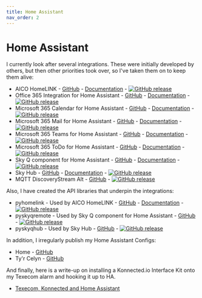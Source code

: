 ```yaml
---
title: Home Assistant
nav_order: 2
---
```


# Home Assistant

I currently look after several integrations. These were initially developed by others, but then other priorities took over, so I've taken them on to keep them alive:

- AICO HomeLINK - [GitHub](https://github.com/RogerSelwyn/AICO_HomeLINK) - [Documentation](https://rogerselwyn.github.io/AICO_HomeLINK/) - [![GitHub release](https://img.shields.io/github/v/release/RogerSelwyn/AICO_HomeLINK)](https://github.com/RogerSelwyn/AICO_HomeLINK/releases/latest)
- Office 365 Integration for Home Assistant - [GitHub](https://github.com/RogerSelwyn/O365-HomeAssistant) - [Documentation](https://rogerselwyn.github.io/O365-HomeAssistant/) - [![GitHub release](https://img.shields.io/github/v/release/RogerSelwyn/O365-HomeAssistant)](https://github.com/RogerSelwyn/O365-HomeAssistant/releases/latest)
- Microsoft 365 Calendar for Home Assistant - [GitHub](https://github.com/RogerSelwyn/MS365-Calendar) - [Documentation](https://rogerselwyn.github.io/MS365-Calendar/) - [![GitHub release](https://img.shields.io/github/v/release/RogerSelwyn/MS365-Calendar)](https://github.com/RogerSelwyn/MS365-Calendar/releases/latest)
- Microsoft 365 Mail for Home Assistant - [GitHub](https://github.com/RogerSelwyn/MS365-Mail) - [Documentation](https://rogerselwyn.github.io/MS365-Mail/) - [![GitHub release](https://img.shields.io/github/v/release/RogerSelwyn/MS365-Mail)](https://github.com/RogerSelwyn/MS365-Mail/releases/latest)
- Microsoft 365 Teams for Home Assistant - [GitHub](https://github.com/RogerSelwyn/MS365-Teams) - [Documentation](https://rogerselwyn.github.io/MS365Teams/) - [![GitHub release](https://img.shields.io/github/v/release/RogerSelwyn/MS365-Teams)](https://github.com/RogerSelwyn/MS365-Teams/releases/latest)
- Microsoft 365 ToDo for Home Assistant - [GitHub](https://github.com/RogerSelwyn/MS365-ToDo) - [Documentation](https://rogerselwyn.github.io/MS365-ToDo/) - [![GitHub release](https://img.shields.io/github/v/release/RogerSelwyn/MS365-ToDo)](https://github.com/RogerSelwyn/MS365-ToDo/releases/latest)
- Sky Q component for Home Assistant - [GitHub](https://github.com/RogerSelwyn/Home_Assistant_SkyQ_MediaPlayer) - [Documentation](https://rogerselwyn.github.io/Home_Assistant_SkyQ_MediaPlayer/) - [![GitHub release](https://img.shields.io/github/v/release/RogerSelwyn/Home_Assistant_SkyQ_MediaPlayer)](https://github.com/RogerSelwyn/Home_Assistant_SkyQ_MediaPlayer/releases/latest)
- Sky Hub - [GitHub](https://github.com/home-assistant/core/tree/dev/homeassistant/components/Home_Assistant_SkyQ_Hub) - [Documentation](https://www.home-assistant.io/integrations/Home_Assistant_SkyQ_Hub/) - [![GitHub release](https://img.shields.io/github/v/release/RogerSelwyn/Home_Assistant_SkyQ_Hub)](https://github.com/RogerSelwyn/Home_Assistant_SkyQ_Hub/releases/latest)
- MQTT DiscoveryStream Alt - [GitHub](https://github.com/RogerSelwyn/mqtt_discoverystream_ha) - [![GitHub release](https://img.shields.io/github/v/release/RogerSelwyn/mqtt_discoverystream_ha)](https://github.com/RogerSelwyn/mqtt_discoverystream_hareleases/latest)

Also, I have created the API libraries that underpin the integrations:
- pyhomelink - Used by AICO HomeLINK - [GitHub](https://github.com/RogerSelwyn/python_homelink) - [Documentation](https://rogerselwyn.github.io/python_homelink/) - [![GitHub release](https://img.shields.io/github/v/release/RogerSelwyn/python_homelink)](https://github.com/RogerSelwyn/python_homelink/releases/latest)
- pyskyqremote - Used by Sky Q component for Home Assistant - [GitHub](https://github.com/RogerSelwyn/skyq_remote) - [![GitHub release](https://img.shields.io/github/v/release/RogerSelwyn/skyq_remote)](https://github.com/RogerSelwyn/skyq_remote/releases/latest)
- pyskyqhub - Used by Sky Hub - [GitHub](https://github.com/RogerSelwyn/skyq_hub) - [![GitHub release](https://img.shields.io/github/v/release/RogerSelwyn/skyq_hub)](https://github.com/RogerSelwyn/skyq_hub/releases/latest)

In addition, I irregularly publish my Home Assistant Configs:
- Home - [GitHub](https://github.com/RogerSelwyn/Home_Assistant_Config)
- Ty'r Celyn - [GitHub](https://github.com/RogerSelwyn/Home_Assistant_Tyr_Celyn_Config)

And finally, here is a write-up on installing a Konnected.io Interface Kit onto my Texecom alarm and hooking it up to HA.
- [Texecom, Konnected and Home Assistant](./texecom.md)
